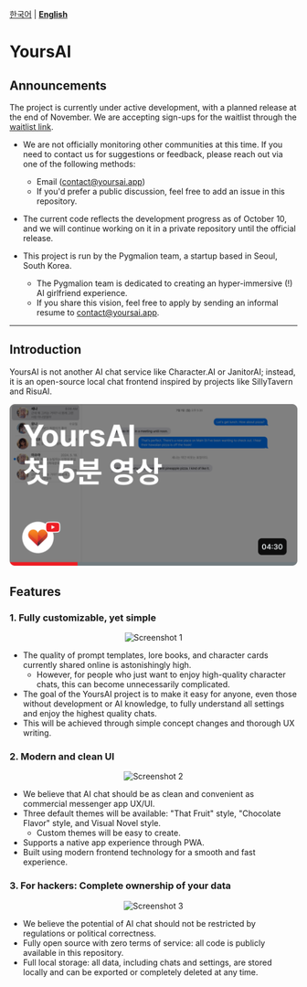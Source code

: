 [한국어](README.md) | [**English**](/READMEs/en.md)

# YoursAI

## Announcements
The project is currently under active development, with a planned release at the end of November. We are accepting sign-ups for the waitlist through the [waitlist link](https://form.yoursai.app/waitlist).

- We are not officially monitoring other communities at this time. If you need to contact us for suggestions or feedback, please reach out via one of the following methods:
    - Email ([contact@yoursai.app](mailto:contact@yoursai.app))
    - If you'd prefer a public discussion, feel free to add an issue in this repository.

- The current code reflects the development progress as of October 10, and we will continue working on it in a private repository until the official release.
- This project is run by the Pygmalion team, a startup based in Seoul, South Korea.
    - The Pygmalion team is dedicated to creating an hyper-immersive (!) AI girlfriend experience.
    - If you share this vision, feel free to apply by sending an informal resume to [contact@yoursai.app](mailto:contact@yoursai.app).

---

## Introduction

YoursAI is not another AI chat service like Character.AI or JanitorAI; instead, it is an open-source local chat frontend inspired by projects like SillyTavern and RisuAI.

[![First 5 minutes released](./0.png)](https://www.youtube.com/watch?v=-pbDnYQ9tgU)

## Features

### 1. Fully customizable, yet simple

<p align="center">
<img src="https://github.com/yours-ai/YoursAI/raw/dev/READMEs/1.png" width="600" alt="Screenshot 1"/>
</p>

- The quality of prompt templates, lore books, and character cards currently shared online is astonishingly high.
    - However, for people who just want to enjoy high-quality character chats, this can become unnecessarily complicated.
- The goal of the YoursAI project is to make it easy for anyone, even those without development or AI knowledge, to fully understand all settings and enjoy the highest quality chats.
- This will be achieved through simple concept changes and thorough UX writing.


### 2. Modern and clean UI

<p align="center">
<img src="https://github.com/yours-ai/YoursAI/raw/dev/READMEs/2.png" width="600" alt="Screenshot 2" style="margin: 0 auto;"/>
</p>

- We believe that AI chat should be as clean and convenient as commercial messenger app UX/UI.
- Three default themes will be available: "That Fruit" style, "Chocolate Flavor" style, and Visual Novel style.
    - Custom themes will be easy to create.
- Supports a native app experience through PWA.
- Built using modern frontend technology for a smooth and fast experience.


### 3. For hackers: Complete ownership of your data

<p align="center">
<img src="https://github.com/yours-ai/YoursAI/raw/dev/READMEs/3.png" width="600" alt="Screenshot 3" style="margin: 0 auto;"/>
</p>

- We believe the potential of AI chat should not be restricted by regulations or political correctness.
- Fully open source with zero terms of service: all code is publicly available in this repository.
- Full local storage: all data, including chats and settings, are stored locally and can be exported or completely deleted at any time.
